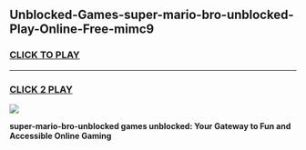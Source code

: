 
## Unblocked-Games-super-mario-bro-unblocked-Play-Online-Free-mimc9
<h3>
<a href="https://premium76.site?title=super-mario-bro-unblocked&ref=26A">CLICK TO PLAY</a></h3>
<hr>

<h3>
<a href="https://premium76.site?title=super-mario-bro-unblocked&ref=26A">CLICK 2 PLAY</a>
  
</h3>

<a href="https://premium76.site?title=super-mario-bro-unblocked&ref=26A"><img src="https://clearcache.store/games.png"></a>


**super-mario-bro-unblocked games unblocked: Your Gateway to Fun and Accessible Online Gaming**
